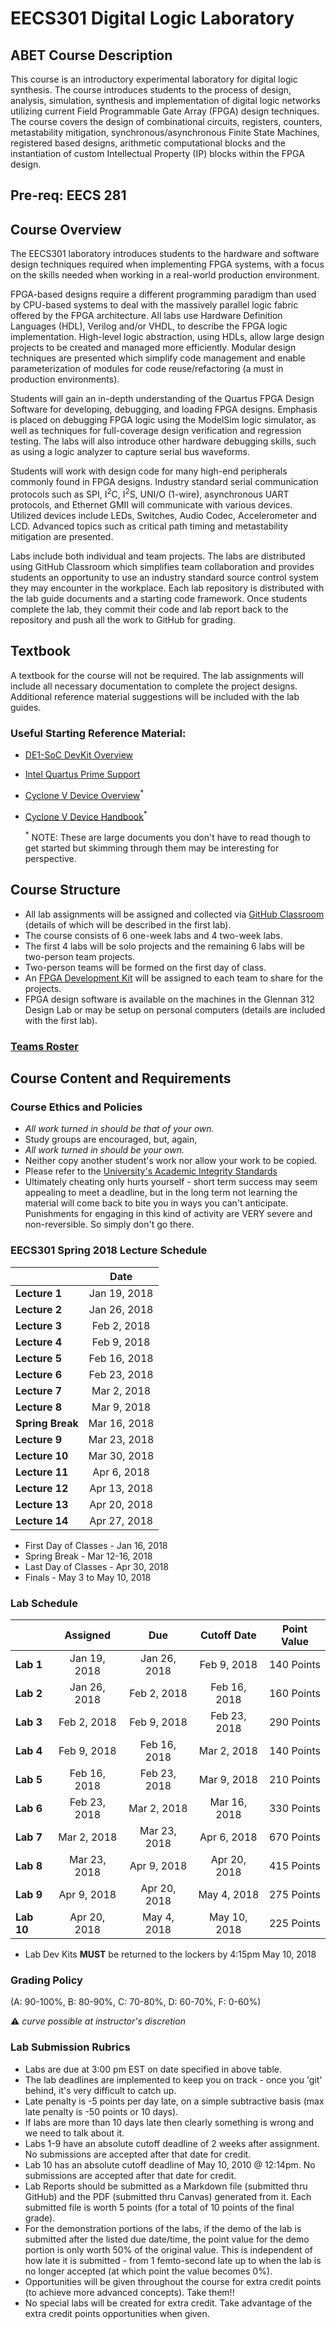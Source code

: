 # EECS301 Digital Logic Laboratory

## ABET Course Description

This course is an introductory experimental laboratory for digital logic synthesis. The course introduces students to the process of design, analysis, simulation, synthesis and implementation of digital logic networks utilizing current Field Programmable Gate Array (FPGA) design techniques. The course covers the design of combinational circuits, registers, counters, metastability mitigation, synchronous/asynchronous Finite State Machines, registered based designs, arithmetic computational blocks and the instantiation of custom Intellectual Property (IP) blocks within the FPGA design. 

## Pre-req: EECS 281

## Course Overview

The EECS301 laboratory introduces students to the hardware and software design techniques required when implementing FPGA systems, with a focus on the skills needed when working in a real-world production environment.

FPGA-based designs require a different programming paradigm than used by CPU-based systems to deal with the massively parallel logic fabric offered by the FPGA architecture.  All labs use Hardware Definition Languages (HDL), Verilog and/or VHDL, to describe the FPGA logic implementation.  High-level logic abstraction, using HDLs, allow large design projects to be created and managed more efficiently.  Modular design techniques are presented which simplify code management and enable parameterization of modules for code reuse/refactoring (a must in production environments).

Students will gain an in-depth understanding of the Quartus FPGA Design Software  for developing, debugging, and loading FPGA designs.  Emphasis is placed on debugging FPGA logic using the ModelSim logic simulator, as well as techniques for full-coverage design verification and regression testing.  The labs will also introduce other hardware debugging skills, such as using a logic analyzer to capture serial bus waveforms.

Students will work with design code for many high-end peripherals commonly found in FPGA designs.  Industry standard serial communication protocols such as SPI, I<sup>2</sup>C, I<sup>2</sup>S, UNI/O (1-wire), asynchronous UART protocols, and Ethernet GMII will communicate with various devices.  Utilized devices include LEDs, Switches, Audio Codec, Accelerometer and LCD.  Advanced topics such as critical path timing and metastability mitigation are presented.

Labs include both individual and team projects.  The labs are distributed using GitHub Classroom which simplifies team collaboration and provides students an opportunity to use an industry standard source control system they may encounter in the workplace.  Each lab repository is distributed with the lab guide documents and a starting code framework. Once students complete the lab, they commit their code and lab report back to the repository and push all the work to GitHub for grading.

## Textbook

A textbook for the course will not be required.  The lab assignments will include all necessary documentation to complete the project designs.  Additional reference material suggestions will be included with the lab guides.

### Useful Starting Reference Material:

* [DE1-SoC DevKit Overview](DE1-SoC/README.md)
* [Intel Quartus Prime Support](https://www.altera.com/products/design-software/fpga-design/quartus-prime/support.html)
* [Cyclone V Device Overview](https://www.altera.com/documentation/sam1403480548153.html)<sup>*</sup>
* [Cyclone V Device Handbook](https://www.altera.com/documentation/sam1403481100977.html)<sup>*</sup>

	<sup>*</sup> NOTE: These are large documents you don't have to read though to get started but skimming through them may be interesting for perspective.

## Course Structure

* All lab assignments will be assigned and collected via [GitHub Classroom](https://github.com) (details of which will be described in the first lab).
* The course consists of 6 one-week labs and 4 two-week labs.
* The first 4 labs will be solo projects and the remaining 6 labs will be two-person team projects.
* Two-person teams will be formed on the first day of class.
* An [FPGA Development Kit](http://www.terasic.com.tw/cgi-bin/page/archive.pl?Language=English&No=836) will be assigned to each team to share for the projects.
* FPGA design software is available on the machines in the Glennan 312 Design Lab or may be setup on personal computers (details are included with the first lab).

### [Teams Roster](EECS301_S18_TeamRoster.md)

## Course Content and Requirements

### Course Ethics and Policies

* _All work turned in should be that of your own._
* Study groups are encouraged, but, again,
* _All work turned in should be your own._
* Neither copy another student's work nor allow your work to be copied.
* Please refer to the [University's Academic Integrity Standards](http://www.case.edu/provost/ugstudies/acintegrity.htm)
* Ultimately cheating only hurts yourself - short term success may seem appealing to meet a deadline, but in the long term not learning the material will come back to bite you in ways you can't anticipate.   Punishments for engaging in this kind of activity are VERY severe and non-reversible.  So simply don't go there.

### EECS301 Spring 2018 Lecture Schedule

|                  |     Date     |
|------------------|:------------:|
| **Lecture 1**    | Jan 19, 2018 |
| **Lecture 2**    | Jan 26, 2018 |
| **Lecture 3**    | Feb  2, 2018 |
| **Lecture 4**    | Feb  9, 2018 |
| **Lecture 5**    | Feb 16, 2018 |
| **Lecture 6**    | Feb 23, 2018 |
| **Lecture 7**    | Mar  2, 2018 |
| **Lecture 8**    | Mar  9, 2018 |
| **Spring Break** | Mar 16, 2018 |
| **Lecture 9**    | Mar 23, 2018 |
| **Lecture 10**   | Mar 30, 2018 |
| **Lecture 11**   | Apr  6, 2018 |
| **Lecture 12**   | Apr 13, 2018 |
| **Lecture 13**   | Apr 20, 2018 |
| **Lecture 14**   | Apr 27, 2018 |

* First Day of Classes - Jan 16, 2018
* Spring Break - Mar 12-16, 2018
* Last Day of Classes - Apr 30, 2018
* Finals - May 3 to May 10, 2018

### Lab Schedule

|            |   Assigned   |      Due     |  Cutoff Date |  Point Value |
|------------|:------------:|:------------:|:------------:|:------------:|
| **Lab 1**  | Jan 19, 2018 | Jan 26, 2018 | Feb  9, 2018 |  140 Points  |
| **Lab 2**  | Jan 26, 2018 | Feb  2, 2018 | Feb 16, 2018 |  160 Points  |
| **Lab 3**  | Feb  2, 2018 | Feb  9, 2018 | Feb 23, 2018 |  290 Points  |
| **Lab 4**  | Feb  9, 2018 | Feb 16, 2018 | Mar  2, 2018 |  140 Points  |
| **Lab 5**  | Feb 16, 2018 | Feb 23, 2018 | Mar  9, 2018 |  210 Points  |
| **Lab 6**  | Feb 23, 2018 | Mar  2, 2018 | Mar 16, 2018 |  330 Points  |
| **Lab 7**  | Mar  2, 2018 | Mar 23, 2018 | Apr  6, 2018 |  670 Points  |
| **Lab 8**  | Mar 23, 2018 | Apr  9, 2018 | Apr 20, 2018 |  415 Points  |
| **Lab 9**  | Apr  9, 2018 | Apr 20, 2018 | May  4, 2018 |  275 Points  |
| **Lab 10** | Apr 20, 2018 | May  4, 2018 | May 10, 2018 |  225 Points  |

* Lab Dev Kits **MUST** be returned to the lockers by 4:15pm May 10, 2018

### Grading Policy

(A: 90-100%, B: 80-90%, C: 70-80%, D: 60-70%, F: 0-60%)  

:warning: _curve possible at instructor's discretion_


### Lab Submission Rubrics

* Labs are due at 3:00 pm EST on date specified in above table.
* The lab deadlines are implemented to keep you on track - once you 'git' behind, it's very difficult to catch up.
* Late penalty is -5 points per day late, on a simple subtractive basis (max late penalty is -50 points or 10 days).
* If labs are more than 10 days late then clearly something is wrong and we need to talk about it.
* Labs 1-9 have an absolute cutoff deadline of 2 weeks after assignment.  No submissions are accepted after that date for credit.
* Lab 10 has an absolute cutoff deadline of May 10, 2010 @ 12:14pm.  No submissions are accepted after that date for credit.
* Lab Reports should be submitted as a Markdown file (submitted thru GitHub) and the PDF (submitted thru Canvas) generated from it. Each submitted file is worth 5 points (for a total of 10 points of the final grade).
* For the demonstration portions of the labs, if the demo of the lab is submitted after the listed due date/time, the point value for the demo portion is only worth 50% of the original value. This is independent of how late it is submitted - from 1 femto-second late up to when the lab is no longer accepted (at which point the value becomes 0%).
* Opportunities will be given throughout the course for extra credit points (to achieve more advanced concepts).  Take them!!
* No special labs will be created for extra credit.  Take advantage of the extra credit points opportunities when given.
